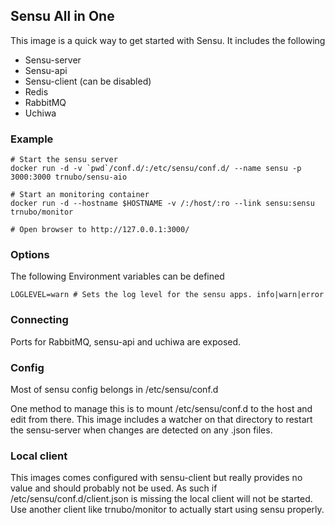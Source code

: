 ## Sensu All in One

This image is a quick way to get started with Sensu. It includes the following

* Sensu-server
* Sensu-api
* Sensu-client (can be disabled)
* Redis
* RabbitMQ
* Uchiwa

### Example

```
# Start the sensu server
docker run -d -v `pwd`/conf.d/:/etc/sensu/conf.d/ --name sensu -p 3000:3000 trnubo/sensu-aio

# Start an monitoring container
docker run -d --hostname $HOSTNAME -v /:/host/:ro --link sensu:sensu trnubo/monitor

# Open browser to http://127.0.0.1:3000/
```

### Options

The following Environment variables can be defined

```
LOGLEVEL=warn # Sets the log level for the sensu apps. info|warn|error
```

### Connecting

Ports for RabbitMQ, sensu-api and uchiwa are exposed.

### Config

Most of sensu config belongs in /etc/sensu/conf.d

One method to manage this is to mount /etc/sensu/conf.d to the host and edit from there. This image includes a watcher on that directory to restart the sensu-server when changes are detected on any .json files.

### Local client

This images comes configured with sensu-client but really provides no value and should probably not be used. As such if /etc/sensu/conf.d/client.json is missing the local client will not be started. Use another client like trnubo/monitor to actually start using sensu properly.
